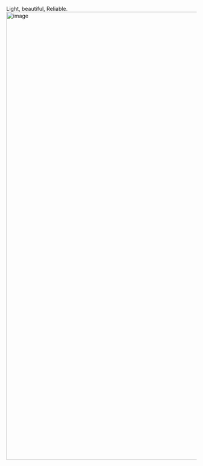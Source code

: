 Light, beautiful, Reliable.
<img width="2559" height="1186" alt="image" src="https://github.com/user-attachments/assets/d20adbc4-97c0-4962-9779-be8a571932ed" />
